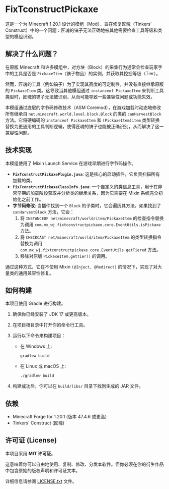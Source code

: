 # FixTconstructPickaxe

这是一个为 Minecraft 1.20.1 设计的模组（Mod），旨在修复匠魂（Tinkers' Construct）中的一个问题：匠魂的镐子无法正确地被其他需要检查工具等级和类型的模组识别。

## 解决了什么问题？

在原版 Minecraft 和许多模组中，对方块（Block）的采集行为通常会检查玩家手中的工具是否是 `PickaxeItem`（镐子物品）的实例，并获取其挖掘等级（Tier）。

然而，匠魂的工具（例如镐子）为了实现其高度的可定制性，并没有直接继承原版的 `PickaxeItem` 类。这导致当其他模组通过 `instanceof PickaxeItem` 来判断工具类型时，匠魂的镐子无法被识别，从而可能导致一些兼容性问题或功能失效。

本模组通过底层的字节码修改技术（ASM Coremod），在游戏加载时动态地修改所有继承自 `net.minecraft.world.level.block.Block` 的类的 `canHarvestBlock` 方法。它将硬编码的 `instanceof PickaxeItem` 和 `(PickaxeItem)item` 类型转换替换为更通用的工具判断逻辑，使得匠魂的镐子也能被正确识别，从而解决了这一兼容性问题。

## 技术实现

本模组使用了 Mixin Launch Service 在游戏早期进行字节码操作。

  * **`FixTconstructPickaxePlugin.java`**: 这是核心的启动插件，它负责扫描所有加载的类。
  * **`FixTconstructPickaxeClassInfo.java`**: 一个自定义的类信息工具，用于在非常早期的加载阶段获取并分析类的继承关系，因为它需要在 Mixin 系统完全初始化之前工作。
  * **字节码修改**: 当插件找到一个 `Block` 的子类时，它会遍历其方法。如果找到了 `canHarvestBlock` 方法，它会：
    1.  将 `INSTANCEOF net/minecraft/world/item/PickaxeItem` 的检查指令替换为调用 `com.mx_wj.fixtconstructpickaxe.core.EventUtils.isPickaxe` 方法。
    2.  将 `CHECKCAST net/minecraft/world/item/PickaxeItem` 的类型转换指令替换为调用 `com.mx_wj.fixtconstructpickaxe.core.EventUtils.getTiered` 方法。
    3.  移除对原版 `PickaxeItem.getTier()` 的调用。

通过这种方式，它在不使用 Mixin `(@Inject, @Redirect)` 的情况下，实现了对大量类的通用兼容性修复。

## 如何构建

本项目使用 Gradle 进行构建。

1.  确保你已经安装了 JDK 17 或更高版本。

2.  在项目根目录中打开你的命令行工具。

3.  运行以下命令来构建项目：

      * 在 Windows 上:
        ```bash
        gradlew build
        ```
      * 在 Linux 或 macOS 上:
        ```bash
        ./gradlew build
        ```

4.  构建成功后，你可以在 `build/libs/` 目录下找到生成的 JAR 文件。

## 依赖

  * Minecraft Forge for 1.20.1 (版本 47.4.6 或更高)
  * Tinkers' Construct (匠魂)

## 许可证 (License)

本项目采用 **MIT 许可证**。

这意味着你可以自由地使用、复制、修改、分发本软件。但你必须在你的衍生作品中包含原始的版权声明和许可证文本。

详细信息请参阅 [LICENSE.txt](https://www.google.com/search?q=LICENSE.txt) 文件。